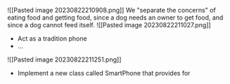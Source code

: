 ![[Pasted image 20230822210908.png]]
We "separate the concerns" of eating food and getting food, since a dog needs an owner to get food, and since a dog cannot feed itself. 
![[Pasted image 20230822211027.png]]
- Act as a tradition phone 
- ... 

![[Pasted image 20230822211251.png]]
- Implement a new class called SmartPhone that provides for 
